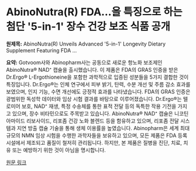 # AbinoNutra(R) FDA…을 특징으로 하는 첨단 '5-in-1' 장수 건강 보조 식품 공개

**원제목:** AbinoNutra(R) Unveils Advanced '5-in-1' Longevity Dietary Supplement Featuring FDA ...

**요약:** Gotvoom사와 Abinopharm사는 공동으로 새로운 항노화 보조제인 AbinoNutra® NAD⁺ 캡슐을 출시했습니다. 이 제품은  FDA의 GRAS 인증을 받은 Dr.Ergo® L-Ergothioneine을 포함한 과학적으로 입증된 성분들을 5가지 결합한 것이 특징입니다.  Dr.Ergo®는 인체 연구에서 피부 밝기, 탄력, 수분 개선 및 주름 감소 효과를 보였으며,  인지 기능, 수면 개선에도 긍정적 효과를 나타냈습니다.  FDA의 GRAS 인증은 광범위한 독성학 데이터와 임상 시험 결과를 바탕으로 이루어졌습니다.  Dr.Ergo®는 텔로미어 보호, NAD⁺ 재생, 특정 수송체를 통한 표적 전달 등의 독특한 작용 기전을 가지고 있으며,  장수 비타민으로도 주목받고 있습니다.  AbinoNutra® NAD⁺ 캡슐은 니코틴아마이드 리보사이드, 리포좀 건강 노화 블렌드 등을 함유하고 있으며, 리포좀 전달 시스템과 지연 방출 캡슐 기술을 통해 생체 이용률을 높였습니다.  Abinopharm은 세계 최대 규모의 NMN 임상 시험을 수행한 과학자들을 보유하고 있으며,  모든 제품은 FDA 등록 시설에서 제조되고 품질이 철저히 관리됩니다.  하지만,  본 제품은 질병을 진단, 치료, 치유 또는 예방하기 위한 것이 아님을 명시합니다.

[원문 링크](https://finance.yahoo.com/news/abinonutra-r-unveils-advanced-5-150000533.html)
